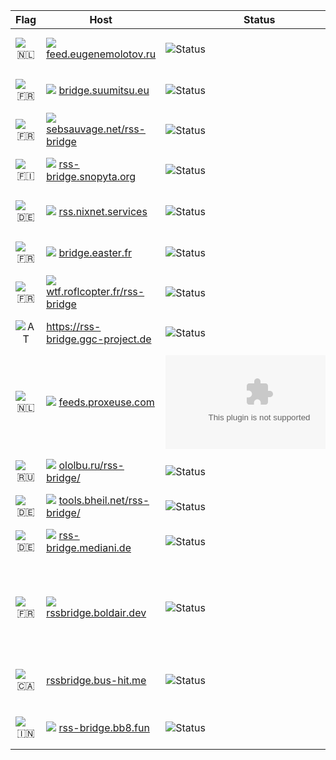 | Flag | Host | Status |  Contact | Comment |
|:-----------------------------------------------------:|----------------------------------------------------------------------------------------------------------------------------------------|----------------------------------------------------------------------------------|--------------------------------------------------|----------------------------------------------------------------------------|
|  ![🇳🇱](https://iplookup.flagfox.net/images/h16/NL.png) | ![](https://www.google.com/s2/favicons?domain=feed.eugenemolotov.ru) [feed.eugenemolotov.ru](https://feed.eugenemolotov.ru) | ![Status](https://img.shields.io/website/https/feed.eugenemolotov.ru.svg) | [@em92](https://github.com/em92) | Hosted in Amsterdam, Netherlands |
|  ![🇫🇷](https://iplookup.flagfox.net/images/h16/FR.png) | ![](https://www.google.com/s2/favicons?domain=bridge.suumitsu.eu) [bridge.suumitsu.eu](https://bridge.suumitsu.eu/) | ![Status](https://img.shields.io/website/https/bridge.suumitsu.eu.svg) | [@mitsukarenai](https://github.com/mitsukarenai) | Hosted in Paris, France |
|  ![🇫🇷](https://iplookup.flagfox.net/images/h16/FR.png) | ![](https://www.google.com/s2/favicons?sz=16&domain_url=https://sebsauvage.net/rss-bridge/) [sebsauvage.net/rss-bridge](https://sebsauvage.net/rss-bridge/) | ![Status](https://img.shields.io/website/https/sebsauvage.net/rss-bridge.svg) | [@sebsauvage](https://github.com/sebsauvage/) | Hosted in France |
|  ![🇫🇮](https://iplookup.flagfox.net/images/h16/FI.png) | ![](https://www.google.com/s2/favicons?domain=rss-bridge.snopyta.org) [rss-bridge.snopyta.org](https://rss-bridge.snopyta.org) | ![Status](https://img.shields.io/website/https/rss-bridge.snopyta.org.svg) | [@Perflyst](https://github.com/Perflyst) | Hosted in Helsinki, Finland |
|  ![🇩🇪](https://iplookup.flagfox.net/images/h16/DE.png) | ![](https://www.google.com/s2/favicons?domain=rss.nixnet.services) [rss.nixnet.services](https://rss.nixnet.services/) | ![Status](https://img.shields.io/website/https/rss.nixnet.services.svg) | [@amolith](https://nixnet.services/contact) | Hosted in Wunstorf, Germany |
|  ![🇫🇷](https://iplookup.flagfox.net/images/h16/FR.png) | ![](https://www.google.com/s2/favicons?domain=bridge.easter.fr) [bridge.easter.fr](https://bridge.easter.fr/) | ![Status](https://img.shields.io/website/https/bridge.easter.fr.svg) | [@chatainsim](https://github.com/chatainsim) | Hosted in Roubaix, France |
|  ![🇫🇷](https://iplookup.flagfox.net/images/h16/FR.png) | ![](https://www.google.com/s2/favicons?sz=16&domain_url=https://wtf.roflcopter.fr/rss-bridge) [wtf.roflcopter.fr/rss-bridge](https://wtf.roflcopter.fr/rss-bridge/) | ![Status](https://img.shields.io/website/https/wtf.roflcopter.fr/rss-bridge.svg) | [roflcopter.fr](https://wtf.roflcopter.fr/) | Hosted in France |
|  ![AT](https://iplookup.flagfox.net/images/h16/AT.png) | https://rss-bridge.ggc-project.de | ![Status](https://img.shields.io/website/https/rss-bridge.ggc-project.de) | [@ggc-project.de](https://social.dev-wiki.de/@ggc_project) | Hosted in Steyr, Austria |
|  ![🇳🇱](https://iplookup.flagfox.net/images/h16/NL.png) | ![](https://www.google.com/s2/favicons?sz=16&domain_url=https://feeds.proxeuse.com) [feeds.proxeuse.com](https://feeds.proxeuse.com/) | ![Status](https://img.shields.io/website/https/feeds.proxeuse.com) | [Proxeuse](https://www.proxeuse.com/en/contact-us) | Hosted in Germany |
|  ![🇷🇺](https://iplookup.flagfox.net/images/h16/RU.png) | ![](https://www.google.com/s2/favicons?domain_url=ololbu.ru/rss-bridge) [ololbu.ru/rss-bridge/](https://ololbu.ru/rss-bridge) | ![Status](https://img.shields.io/website/https/ololbu.ru) | [@Ololbu](https://github.com/Ololbu) | Hosted in Moscow, Russia |
|  ![🇩🇪](https://iplookup.flagfox.net/images/h16/DE.png) | ![](https://www.google.com/s2/favicons?domain=tools.bheil.net/rss-bridge/) [tools.bheil.net/rss-bridge/](https://tools.bheil.net/rss-bridge/) | ![Status](https://img.shields.io/website/https/tools.bheil.net.svg) | [@bheil](https://www.bheil.net) | Hosted in Germany |
|  ![🇩🇪](https://iplookup.flagfox.net/images/h16/DE.png) | ![](https://www.google.com/s2/favicons?domain=rss-bridge.mediani.de) [rss-bridge.mediani.de](https://rss-bridge.mediani.de/) | ![Status](https://img.shields.io/website/https/rss-bridge.mediani.de.svg) | [@sokai](https://github.com/sokai) | Hosted with Netcup, Germany |
|  ![🇫🇷](https://iplookup.flagfox.net/images/h16/FR.png) | ![](https://www.google.com/s2/favicons?domain=rssbridge) [rssbridge.boldair.dev](https://rssbridge.boldair.dev/) | ![Status](https://img.shields.io/website?down_color=red&down_message=down&up_color=lime&up_message=up&url=https%3A%2F%2Frssbridge.boldair.dev) | [@Boldairdev](https://github.com/Boldairdev) | Latest Github release, Hosted on PHP 8.0 in Roubaix, France |
|  ![🇨🇦](https://iplookup.flagfox.net/images/h16/CA.png) | [rssbridge.bus-hit.me](https://rssbridge.bus-hit.me/) | ![Status](https://img.shields.io/website/https/rssbridge.bus-hit.me.svg)| [@austinhuang0131](https://austinhuang.me/) | Hosted with Oracle in Québec, Canada |
|  ![🇮🇳](https://iplookup.flagfox.net/images/h16/IN.png) | ![](https://www.google.com/s2/favicons?sz=16&domain_url=https://rss-bridge.bb8.fun) [rss-bridge.bb8.fun](https://rss-bridge.bb8.fun) | ![Status](https://img.shields.io/website/https/rss-bridge.bb8.fun.svg) | [@captn3m0](https://github.com/captn3m0) | Hosted in Bengaluru, India |
